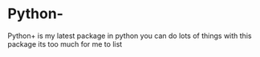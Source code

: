 # Python-
Python+ is my latest package in python you can do lots of things with this package its too much for me to list
